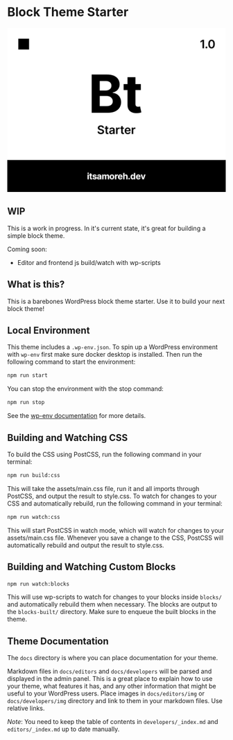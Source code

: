 # Block Theme Starter

![Theme screenshot](screenshot.png)

## WIP

This is a work in progress. In it's current state, it's great for building a simple block theme.

Coming soon:

* Editor and frontend js build/watch with wp-scripts

## What is this?

This is a barebones WordPress block theme starter. Use it to build your next block theme!

## Local Environment

This theme includes a `.wp-env.json`. To spin up a WordPress environment with `wp-env` first make sure docker desktop is installed.
Then run the following command to start the environment:

```bash
npm run start
```

You can stop the environment with the stop command:

```bash
npm run stop
```

See the [wp-env documentation](https://developer.wordpress.org/block-editor/reference-guides/packages/packages-env/#installation) for more details.

## Building and Watching CSS

To build the CSS using PostCSS, run the following command in your terminal:

```bash
npm run build:css
```

This will take the assets/main.css file, run it and all imports through PostCSS, and output the result to style.css.
To watch for changes to your CSS and automatically rebuild, run the following command in your terminal:

```bash
npm run watch:css
```

This will start PostCSS in watch mode, which will watch for changes to your assets/main.css file.
Whenever you save a change to the CSS, PostCSS will automatically rebuild and output the result to style.css.

## Building and Watching Custom Blocks

```bash
npm run watch:blocks
```

This will use wp-scripts to watch for changes to your blocks inside `blocks/` and automatically rebuild them when necessary.
The blocks are output to the `blocks-built/` directory. Make sure to enqueue the built blocks in the theme.

## Theme Documentation

The `docs` directory is where you can place documentation for your theme.

Markdown files in `docs/editors` and `docs/developers`  will be parsed and displayed in the
admin panel. This is a great place to explain how to use your theme, what
features it has, and any other information that might be useful to your
WordPress users. Place images in `docs/editors/img` or `docs/developers/img` directory 
and link to them in your markdown files. Use relative links.

_Note_: You need to keep the table of contents in `developers/_index.md` and
`editors/_index.md` up to date manually.
